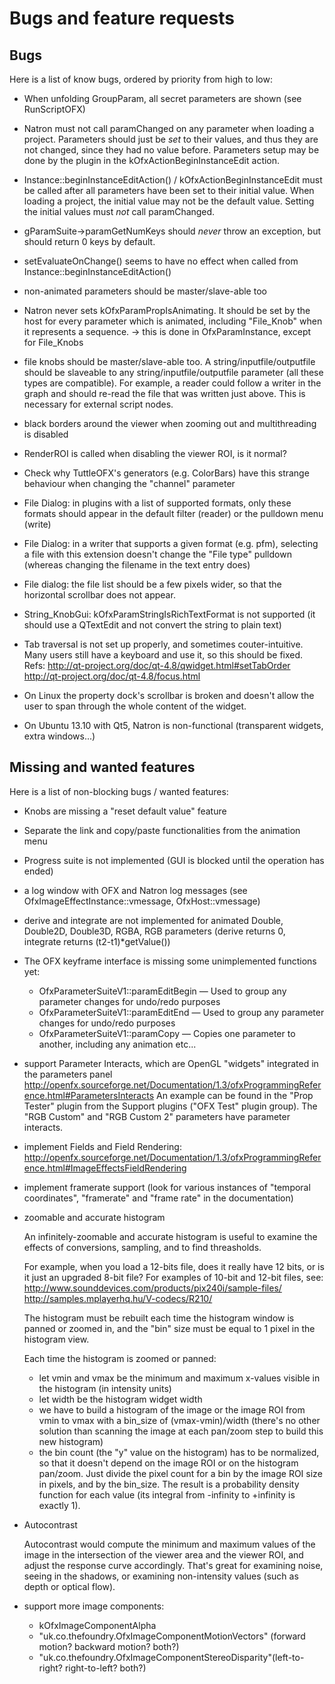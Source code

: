 Bugs and feature requests
=========================

Bugs
----

Here is a list of know bugs, ordered by priority from high to low:

- When unfolding GroupParam, all secret parameters are shown (see RunScriptOFX)

- Natron must not call paramChanged on any parameter when loading a
  project. Parameters should just be *set* to their values, and thus
  they are not changed, since they had no value before.
  Parameters setup may be done by the plugin in the
  kOfxActionBeginInstanceEdit action.

- Instance::beginInstanceEditAction() / kOfxActionBeginInstanceEdit
  must be called after all parameters have been set to their initial
  value. When loading a project, the initial value may not be the
  default value. Setting the initial values must *not* call
  paramChanged.

- gParamSuite->paramGetNumKeys should *never* throw an exception, but
  should return 0 keys by default.

- setEvaluateOnChange() seems to have no effect when called from
  Instance::beginInstanceEditAction()
  
- non-animated parameters should be master/slave-able too

- Natron never sets kOfxParamPropIsAnimating. It should be set by the host for every parameter which is animated, including "File_Knob" when it represents a sequence. -> this is done in OfxParamInstance, except for File_Knobs

- file knobs should be master/slave-able too. A string/inputfile/outputfile should be slaveable to any string/inputfile/outputfile parameter (all these types are compatible). For example, a reader could follow a writer in the graph and should re-read the file that was written just above. This is necessary for external script nodes.

- black borders around the viewer when zooming out and multithreading is disabled

- RenderROI is called when disabling the viewer ROI, is it normal?

- Check why TuttleOFX's generators (e.g. ColorBars) have this strange behaviour when changing the "channel" parameter

- File Dialog: in plugins with a list of supported formats, only these formats should appear in the default filter (reader)
  or the pulldown menu (write)

- File Dialog: in a writer that supports a given format (e.g. pfm), selecting a file with this extension doesn't change the "File type" pulldown (whereas changing the filename in the text entry does)

- File dialog: the file list should be a few pixels wider, so that the horizontal scrollbar does not appear.

- String_KnobGui: kOfxParamStringIsRichTextFormat  is not supported (it should use a QTextEdit and not convert the string to plain text)

- Tab traversal is not set up properly, and sometimes couter-intuitive.
  Many users still have a keyboard and use it, so this should be fixed.
  Refs:
  http://qt-project.org/doc/qt-4.8/qwidget.html#setTabOrder
  http://qt-project.org/doc/qt-4.8/focus.html

- On Linux the property dock's scrollbar is broken and doesn't allow the user to span through
the whole content of the widget.

- On Ubuntu 13.10 with Qt5, Natron is non-functional (transparent widgets, extra windows...)

Missing and wanted features
---------------------------

Here is a list of non-blocking bugs / wanted features:

- Knobs are missing a "reset default value" feature

- Separate the link and copy/paste functionalities from the animation menu

- Progress suite is not implemented (GUI is blocked until the operation has ended)

- a log window with OFX and Natron log messages (see OfxImageEffectInstance::vmessage, OfxHost::vmessage)

- derive and integrate are not implemented for animated Double,
  Double2D, Double3D, RGBA, RGB parameters (derive returns 0,
  integrate returns (t2-t1)*getValue())

- The OFX keyframe interface is missing some unimplemented functions yet:
  - OfxParameterSuiteV1::paramEditBegin — Used to group any parameter changes for undo/redo purposes
  - OfxParameterSuiteV1::paramEditEnd — Used to group any parameter changes for undo/redo purposes
  - OfxParameterSuiteV1::paramCopy — Copies one parameter to another, including any animation etc...

- support Parameter Interacts, which are OpenGL "widgets" integrated in the parameters panel
http://openfx.sourceforge.net/Documentation/1.3/ofxProgrammingReference.html#ParametersInteracts
  An example can be found in the "Prop Tester" plugin from the Support
  plugins ("OFX Test" plugin group). The "RGB Custom" and "RGB Custom
  2" parameters have parameter interacts.

- implement Fields and Field Rendering:
  http://openfx.sourceforge.net/Documentation/1.3/ofxProgrammingReference.html#ImageEffectsFieldRendering

- implement framerate support
  (look for various instances of "temporal coordinates", "framerate" and "frame rate" in the documentation)

- zoomable and accurate histogram

  An infinitely-zoomable and accurate histogram is useful to examine the
  effects of conversions, sampling, and to find threasholds.

  For example, when you load a 12-bits file, does it really have 12
  bits, or is it just an upgraded 8-bit file?
  For examples of 10-bit and 12-bit files, see:
  http://www.sounddevices.com/products/pix240i/sample-files/
  http://samples.mplayerhq.hu/V-codecs/R210/

  The histogram must be rebuilt each time the histogram window is panned
  or zoomed in, and the "bin" size must be equal to 1 pixel in the
  histogram view.

  Each time the histogram is zoomed or panned:
  - let vmin and vmax be the minimum and maximum x-values visible in the
    histogram (in intensity units)
  - let width be the histogram widget width
  - we have to build a histogram of the image or the image ROI from vmin
    to vmax with a bin_size of (vmax-vmin)/width (there's no other
    solution than scanning the image at each pan/zoom step to build this
    new histogram)
  - the bin count (the "y" value on the histogram) has to be normalized,
    so that it doesn't depend on the image ROI or on the histogram
    pan/zoom. Just divide the pixel count for a bin by the image ROI size
    in pixels, and by the bin_size. The result is a probability density
    function for each value (its integral from -infinity to +infinity is
    exactly 1).


- Autocontrast

  Autocontrast would compute the minimum and maximum values of the image
  in the intersection of the viewer area and the viewer ROI, and adjust
  the response curve accordingly. That's great for examining noise,
  seeing in the shadows, or examining non-intensity values (such as
  depth or optical flow).

- support more image components:
  - kOfxImageComponentAlpha
  - "uk.co.thefoundry.OfxImageComponentMotionVectors" (forward motion?  backward motion? both?)
  - "uk.co.thefoundry.OfxImageComponentStereoDisparity"(left-to-right? right-to-left? both?)

